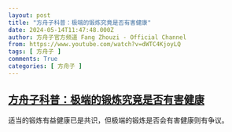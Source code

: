 ```yaml
---
layout: post
title: "方舟子科普：极端的锻炼究竟是否有害健康"
date: 2024-05-14T11:47:48.000Z
author: 方舟子官方频道 Fang Zhouzi - Official Channel
from: https://www.youtube.com/watch?v=dWTC4KjoyLQ
tags: [ 方舟子 ]
comments: True
categories: [ 方舟子 ]
---
```

<!--1715687268000-->
[方舟子科普：极端的锻炼究竟是否有害健康](https://www.youtube.com/watch?v=dWTC4KjoyLQ)
------

<div>
适当的锻炼有益健康已是共识，但极端的锻炼是否会有害健康则有争议。
</div>
